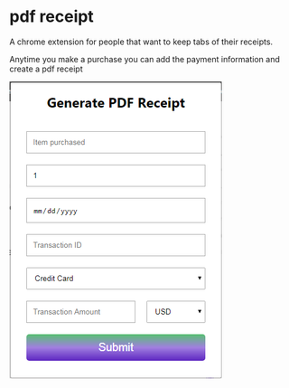 # pdf receipt

A chrome extension for people that want to keep tabs of their receipts.

Anytime you make a purchase you can add the payment information and create a pdf
receipt

![](https://github.com/Ma7eer/pdf-receipt/blob/master/images/form.PNG)